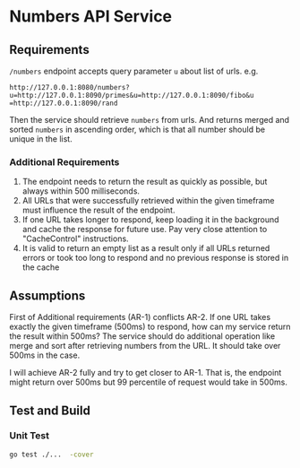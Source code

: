 # Numbers API Service

## Requirements

`/numbers` endpoint accepts query parameter `u` about list of urls.
e.g.

```
http://127.0.0.1:8080/numbers?u=http://127.0.0.1:8090/primes&u=http://127.0.0.1:8090/fibo&u
=http://127.0.0.1:8090/rand
```

Then the service should retrieve `numbers` from urls.
And returns merged and sorted `numbers` in ascending order, which is that all number should be unique in the list.

### Additional Requirements

1. The endpoint needs to return the result as quickly as possible, but always within 500 milliseconds.
2. All URLs that were successfully retrieved within the given timeframe must influence the result of the endpoint.
3. If one URL takes longer to respond, keep loading it in the background and cache the response for future
   use. Pay very close attention to "CacheControl" instructions.
4. It is valid to return an empty list as a result only if all URLs returned errors or took too long to respond and no
   previous response is stored in the cache

## Assumptions

First of Additional requirements (AR-1) conflicts AR-2. If one URL takes exactly the given timeframe (500ms) to respond,
how can my service return the result within 500ms?
The service should do additional operation like merge and sort after retrieving numbers from the URL. It should take
over 500ms in the case.

I will achieve AR-2 fully and try to get closer to AR-1. That is, the endpoint might return over 500ms but 99 percentile
of request would take in 500ms.


## Test and Build


### Unit Test

```bash
go test ./...  -cover
```
